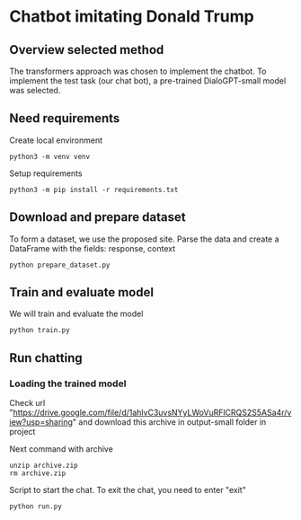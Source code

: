 # Chatbot imitating Donald Trump

## Overview selected method
The transformers approach was chosen to implement the chatbot. 
To implement the test task (our chat bot), a pre-trained DialoGPT-small model was selected.

## Need requirements
Create local environment
```
python3 -m venv venv
```

Setup requirements
```
python3 -m pip install -r requirements.txt
```

## Download and prepare dataset
To form a dataset, we use the proposed site. Parse the data and create a DataFrame with the fields: response, context
```
python prepare_dataset.py
```

## Train and evaluate model
We will train and evaluate the model
```
python train.py
```

## Run chatting

### Loading the trained model
Check url "https://drive.google.com/file/d/1ahlvC3uvsNYyLWoVuRFlCRQS2S5ASa4r/view?usp=sharing" and download this archive in output-small folder in project

Next command with archive
```shell
unzip archive.zip
rm archive.zip
```

Script to start the chat. To exit the chat, you need to enter "exit"
```
python run.py
```